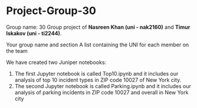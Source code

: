 # Project-Group-30
Group name: 30
Group project of **Nasreen Khan (uni - nak2160)** and **Timur Iskakov (uni - ti2244)**.

Your group name and section
A list containing the UNI for each member on the team


We have created two Juniper notebooks:
1) The first Jupyter notebook is called Top10.ipynb and it includes our analysis of top 10 incident types in ZIP code 10027 of New York city.
2) The second Jupyter notebook is called Parking.ipynb and it includes our analysis of parking incidents in ZIP code 10027 and overall in New York city

